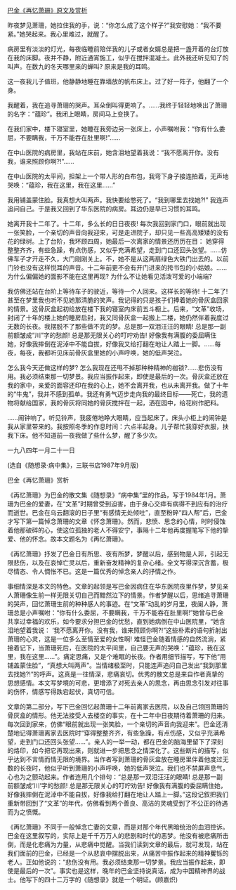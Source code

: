 [巴金《再忆萧珊》原文及赏析](https://www.vrrw.net/wx/9088.html)

昨夜梦见萧珊，她拉住我的手，说：“你怎么成了这个样子?”我安慰她：“我不要紧。”她哭起来。我心里难过，就醒了。

病房里有淡淡的灯光，每夜临睡前陪伴我的儿子或者女婿总是把一盏开着的台灯放在我的床脚。夜并不静，附近通宵施工，似乎在搅拌混凝土。此外我还听见知了的叫声。在数九的冬天哪里来的蝉叫? 原来是我的耳鸣。

这一夜我儿子值班，他静静地睡在靠墙放的帆布床上。过了好一阵子，他翻了一个身。

我醒着，我在追寻萧珊的哭声。耳朵倒叫得更响了。……我终于轻轻地唤出了萧珊的名字：“蕴珍”。我闭上眼睛，房间马上变换了。



在我们家中，楼下寝室里，她睡在我旁边另一张床上，小声嘱咐我：“你有什么委屈，不要瞒我，千万不能吞在肚里啊!”……

在中山医院的病房里，我站在床前，她含泪地望着我说：“我不愿离开你。没有我，谁来照顾你啊?!”……

在中山医院的太平间，担架上一个带人形的白布包，我弯下身子接连拍着，无声地哭唤：“蕴珍，我在这里，我在这里……”

我用铺盖蒙住脸。我真想大叫两声。我快要给憋死了。“我到哪里去找她?!” 我连声追问自己。于是我又回到了华东医院的病房。耳边仍是早已习惯的耳鸣。

她离开我十二年了。十二年，多么长的日日夜夜! 每次我回到家门口，眼前就出现一张笑脸，一个亲切的声音向我迎来，可是走进院子，却只见一些高高矮矮的没有花的绿树。上了台阶，我环顾四周，她最后一次离家的情景还历历在目： 她穿得整整齐齐，有些急躁，有点伤感，又似乎充满希望，走到门口还回头张望。……仿佛车子才开走不久，大门刚刚关上。不，她不是从这两扇绿色大铁门出去的。以前门铃也没有这样悦耳的声音。十二年前更不会有开门进来的挎书包的小姑娘。…… 为什么偏偏她的面影不能在这里再现? 为什么不让她看见活泼可爱的小端端?

我仿佛还站在台阶上等待车子的驶近，等待一个人回来。这样长的等待! 十二年了! 甚至在梦里我也听不见她那清脆的笑声。我记得的只是孩子们捧着她的骨灰盒回家的情景。这骨灰盒起初给放在楼下我的寝室内床前五斗橱上。后来，“文革”收场，封闭了十年的楼上她的睡房启封，我又同骨灰盒一起搬上二楼，她仍然伴着我度过无数的长夜。我摆脱不了那些做不完的梦。总是那一双泪汪汪的眼睛! 总是那一副前额皱成“川”字的愁颜! 总是那无限关心的叮咛劝告! 好像我有满腹的委屈瞒住她，好像我摔倒在泥淖中不能自拔，好像我又给打翻在地让人踏上一脚。……每夜，每夜，我都听见床前骨灰盒里她的小声呼唤，她的低声哭泣。

怎么我今天还做这样的梦? 怎么我现在还甩不掉那种种精神的枷锁?……悲伤没有用。我必须结束那一切梦景。我应当振作起来，即使是最后的一次。骨灰盒还放在我的家中，亲爱的面容还印在我的心上，她不会离开我，也从未离开我。做了十年的“牛鬼”，我并不感到孤单。我还有勇气迈步走向我的最终目标——死亡，我的遗物将献给国家，我的骨灰将同她的骨灰搅拌在一起，洒在园中，给花树作肥料。

……闹钟响了。听见铃声，我疲倦地睁大眼睛，应当起床了。床头小柜上的闹钟是我从家里带来的。我按照冬季的作息时间：六点半起身。儿子帮忙我穿好衣服，扶我下床。他不知道前一夜我做了些什么梦，醒了多少次。

一九八四年一月二十一日

(选自《随想录·病中集》，三联书店1987年9月版)

巴金《再忆萧珊》赏析

《再忆萧珊》为巴金的散文集《随想录》“病中集”里的作品，写于1984年1月。萧珊为巴金的爱妻，在“文革”时期曾受到迫害，由于身心交瘁有病得不到应有的治疗而逝世。巴金在乌云翻滚的日子里“有感情无处倾吐”，直至粉碎“四人帮”后，巴金才写下第一篇悼念萧珊的文章《怀念萧珊》。然而，悲愤、思念的心情，时时侵蚀着他那破碎的心，使这位孤独的老人不得安宁，事隔十二年他再度握笔写下他的挚爱、他的怀念。故本文题名为《再忆萧珊》。

《再忆萧珊》抒发了巴金日有所思、夜有所梦，梦醒以后，感到物是人非，引起无限悲伤，以及在哀悼亡灵以后，重新奋发精神的复杂心绪。全文写得深沉含蓄，极尽情态、令人惆怅不已。这是一篇优秀的悼念亲人的抒情之作。

事细情深是本文的特色。文章的起领是写巴金因病住在华东医院夜里作梦，梦见亲人萧珊像生前一样无限关切自己而黯然泣下的情景。作者梦醒以后，思绪追寻萧珊的哭声，回忆萧珊生前的种种感人的事迹。在“文革”动乱的岁月里，夜阑人静，萧珊总是小声嘱咐：“你有什么委屈，不要瞒我，千万不能吞在肚里啊!”她曾与巴金共享过幸福的欢乐，如今要求分担巴金的忧愁，直到她病倒在中山医院里，“她含泪地望着我说： ‘我不愿离开你。没有我，谁来照顾你啊?!”这些朴素的语句折射出萧珊的心灵，这是一位多么至情至爱的女性啊! 难怪巴金随着情感的自然流淌，紧接着记下，当萧珊死后，在医院的太平间里，自己要无声的哭唤：“蕴珍，我在这里，我在这里……”。痛定思痛，又是个难眠的长夜。作者用细节描写，写下他“用铺盖蒙住脸”，“真想大叫两声”。当情绪极至时，只能连声追问自己发出“我到那里去找她?!”的呼声。这真是一往情深，悲痛哀切。优秀的散文总是来自作者真挚的思想感情。本文写梦境的可悲，更增添了对死去亲人的思念，再由思念引发对往事的伤怀，情感写得跌宕起伏，真切可信。

文章的第二部分，写下巴金回忆起萧珊十二年前离家去医院，以及自己领回萧珊的骨灰盒的情形。他无法接受人去楼空的事实，在十二年中日夜期待着萧珊的归来。每次回到家来，仿佛“眼前就出现一张笑脸，一个亲切的声音向我迎来”。巴金还清楚地记得萧珊离家去医院时“穿得整整齐齐，有些急躁，有点伤感，又似乎充满希望，走到门口还回头张望……”。亲人的一举一动，都在巴金的脑海里留下了深刻的烙印，如今把它再现出来，则就进一步把思念之情深化了。这些断片的描写，似乎达到不言情而情无限的境界。当作者写到萧珊的骨灰盒放在睡房里伴着他度过无数的长夜时，他似乎听到萧珊的小声呼唤，她的低声哭泣。我们也不禁屏声息气，心也为之颤动起来。作者连用几个排句：“总是那一双泪汪汪的眼睛! 总是那一副前额皱成‘川’字的愁颜! 总是那无限关心的叮咛劝告! 好像我有满腹的委屈瞒住她，好像我摔倒在泥淖中不能自拔，好像我给打翻在地让人踏上一脚。”这段记叙把我们重新带回到了“文革”的年代，仿佛看到两个善良、高洁的灵魂受到了不公正的待遇而为之愤慨。

《再忆萧珊》不同于一般悼念亡妻的文章，而是对那个年代黑暗统治的血泪控诉。巴金在这里叙写的，实际上是千千万万人的悲剧和时代的恶梦。他没有被悲痛所击倒，而是化悲痛为力量，从悲痛中觉醒。当我们读到文章的最后，就可发现，站在我们面前的巴金，已经是一个从悲哀中摆脱出来，从痛苦中振作起来的精神矍铄的老人。正如他说的：“悲伤没有用。我必须结束那一切梦景。我应当振作起来，即使是最后的一次”。事实也是这样，晚年的巴金坚持说真话，成为中国精神界的战士。他写下的四十二万字的《随想录》就是一个明证。(顾嘉炽)

